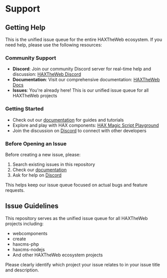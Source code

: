 # Support

## Getting Help

This is the unified issue queue for the entire HAXTheWeb ecosystem. If you need help, please use the following resources:

### Community Support

- **Discord**: Join our community Discord server for real-time help and discussion: [HAXTheWeb Discord](https://discord.gg/EKYJAjqGhf)
- **Documentation**: Visit our comprehensive documentation: [HAXTheWeb Docs](https://haxtheweb.org/documentation)
- **Issues**: You're already here! This is our unified issue queue for all HAXTheWeb projects

### Getting Started

- Check out our [documentation](https://haxtheweb.org/documentation) for guides and tutorials
- Explore and play with HAX components: [HAX Magic Script Playground](https://hax.cloud/magicscript.html)
- Join the discussion on [Discord](https://discord.gg/EKYJAjqGhf) to connect with other developers

### Before Opening an Issue

Before creating a new issue, please:

1. Search existing issues in this repository
2. Check our [documentation](https://haxtheweb.org/documentation)
3. Ask for help on [Discord](https://discord.gg/EKYJAjqGhf)

This helps keep our issue queue focused on actual bugs and feature requests.

## Issue Guidelines

This repository serves as the unified issue queue for all HAXTheWeb projects including:
- webcomponents
- create
- haxcms-php
- haxcms-nodejs
- And other HAXTheWeb ecosystem projects

Please clearly identify which project your issue relates to in your issue title and description.